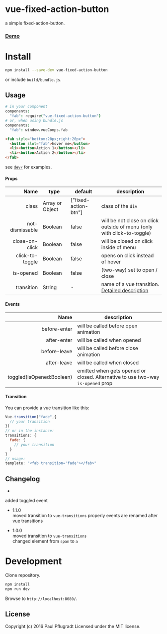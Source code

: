 # vue-fixed-action-button

a simple fixed-action-button.

### [Demo](https://vue-comps.github.io/vue-fixed-action-button)

# Install

```sh
npm install --save-dev vue-fixed-action-button
```
or include `build/bundle.js`.

## Usage
```coffee
# in your component
components:
  "fab": require("vue-fixed-action-button")
# or, when using bundle.js
components:
  "fab": window.vueComps.fab
```
```html
<fab style="bottom:20px;right:20px">
  <button slot="fab">hover me</button>
  <li><button>Action 1</button></li>
  <li><button>Action 2</button></li>
</fab>
```
see [`dev/`](https://github.com/vue-comps/vue-fixed-action-button/tree/master/dev) for examples.

#### Props
Name | type | default | description
---:| --- | ---| ---
class | Array or Object | ["fixed-action-btn"] | class of the `div`
not-dismissable| Boolean | false | will be not close on click outside of menu (only with click-to-toggle)
close-on-click | Boolean | false | will be closed on click inside of menu
click-to-toggle | Boolean | false | opens on click instead of hover
is-opened | Boolean | false | (two-way) set to open / close
transition | String | - | name of a vue transition. [Detailed description](#transition)

#### Events
Name |  description
---:| ---
before-enter | will be called before open animation
after-enter |  will be called when opened
before-leave |  will be called before close animation
after-leave |  will be called when closed
toggled(isOpened:Boolean) | emitted when gets opened or closed. Alternative to use two-way `is-opened` prop

#### Transition

You can provide a vue transition like this:
```js
Vue.transition("fade",{
  // your transition
})
// or in the instance:
transitions: {
  fade: {
    // your transition
  }
}
// usage:
template: "<fab transition='fade'></fab>"
```


## Changelog
-  
added toggled event  

- 1.1.0  
moved transition to `vue-transitions` properly
events are renamed after vue transitions  

- 1.0.0  
moved transition to `vue-transitions`  
changed element from `span` to `a`  

# Development
Clone repository.
```sh
npm install
npm run dev
```
Browse to `http://localhost:8080/`.

## License
Copyright (c) 2016 Paul Pflugradt
Licensed under the MIT license.

